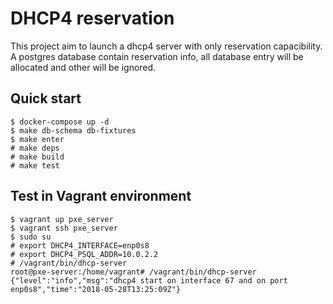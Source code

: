 # DHCP4 reservation

This project aim to launch a dhcp4 server with only reservation capacibility.
A postgres database contain reservation info, all database entry will
be allocated and other will be ignored.


## Quick start

```
$ docker-compose up -d
$ make db-schema db-fixtures
$ make enter
# make deps
# make build
# make test
```

## Test in Vagrant environment

```
$ vagrant up pxe_server
$ vagrant ssh pxe_server
$ sudo su
# export DHCP4_INTERFACE=enp0s8
# export DHCP4_PSQL_ADDR=10.0.2.2
# /vagrant/bin/dhcp-server
root@pxe-server:/home/vagrant# /vagrant/bin/dhcp-server
{"level":"info","msg":"dhcp4 start on interface 67 and on port enp0s8","time":"2018-05-28T13:25:09Z"}
```
